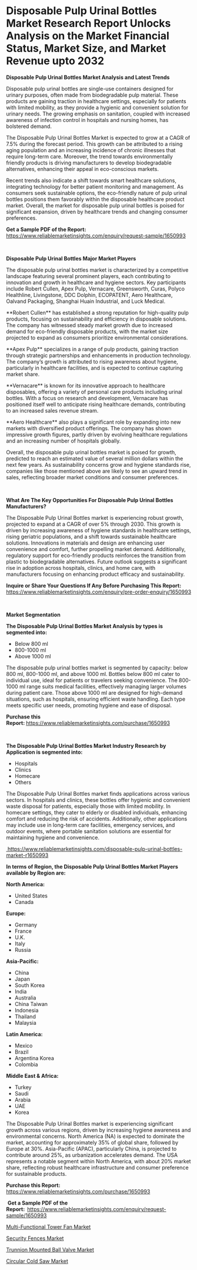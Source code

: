 <p><h1>Disposable Pulp Urinal Bottles Market Research Report Unlocks Analysis on the Market Financial Status, Market Size, and Market Revenue upto 2032</h1></p><p><strong>Disposable Pulp Urinal Bottles Market Analysis and Latest Trends</strong></p>
<p><p>Disposable pulp urinal bottles are single-use containers designed for urinary purposes, often made from biodegradable pulp material. These products are gaining traction in healthcare settings, especially for patients with limited mobility, as they provide a hygienic and convenient solution for urinary needs. The growing emphasis on sanitation, coupled with increased awareness of infection control in hospitals and nursing homes, has bolstered demand.</p><p>The Disposable Pulp Urinal Bottles Market is expected to grow at a CAGR of 7.5% during the forecast period. This growth can be attributed to a rising aging population and an increasing incidence of chronic illnesses that require long-term care. Moreover, the trend towards environmentally friendly products is driving manufacturers to develop biodegradable alternatives, enhancing their appeal in eco-conscious markets.</p><p>Recent trends also indicate a shift towards smart healthcare solutions, integrating technology for better patient monitoring and management. As consumers seek sustainable options, the eco-friendly nature of pulp urinal bottles positions them favorably within the disposable healthcare product market. Overall, the market for disposable pulp urinal bottles is poised for significant expansion, driven by healthcare trends and changing consumer preferences.</p></p>
<p><strong>Get a Sample PDF of the Report:&nbsp;</strong> <a href="https://www.reliablemarketinsights.com/enquiry/request-sample/1650993?utm_campaign=3443&utm_medium=2&utm_source=Github&utm_content=ia&utm_term=23032025&utm_id=disposable-pulp-urinal-bottles">https://www.reliablemarketinsights.com/enquiry/request-sample/1650993</a></p>
<p>&nbsp;</p>
<p><strong>Disposable Pulp Urinal Bottles Major Market Players</strong></p>
<p><p>The disposable pulp urinal bottles market is characterized by a competitive landscape featuring several prominent players, each contributing to innovation and growth in healthcare and hygiene sectors. Key participants include Robert Cullen, Apex Pulp, Vernacare, Greensworth, Curas, Polyco Healthline, Livingstone, DDC Dolphin, ECOPATENT, Aero Healthcare, Oalvand Packaging, Shanghai Huain Industrial, and Luck Medical.</p><p>**Robert Cullen** has established a strong reputation for high-quality pulp products, focusing on sustainability and efficiency in disposable solutions. The company has witnessed steady market growth due to increased demand for eco-friendly disposable products, with the market size projected to expand as consumers prioritize environmental considerations.</p><p>**Apex Pulp** specializes in a range of pulp products, gaining traction through strategic partnerships and enhancements in production technology. The company’s growth is attributed to rising awareness about hygiene, particularly in healthcare facilities, and is expected to continue capturing market share.</p><p>**Vernacare** is known for its innovative approach to healthcare disposables, offering a variety of personal care products including urinal bottles. With a focus on research and development, Vernacare has positioned itself well to anticipate rising healthcare demands, contributing to an increased sales revenue stream.</p><p>**Aero Healthcare** also plays a significant role by expanding into new markets with diversified product offerings. The company has shown impressive growth figures, partly driven by evolving healthcare regulations and an increasing number of hospitals globally.</p><p>Overall, the disposable pulp urinal bottles market is poised for growth, predicted to reach an estimated value of several million dollars within the next few years. As sustainability concerns grow and hygiene standards rise, companies like those mentioned above are likely to see an upward trend in sales, reflecting broader market conditions and consumer preferences.</p></p>
<p>&nbsp;</p>
<p><strong>What Are The Key Opportunities For Disposable Pulp Urinal Bottles Manufacturers?</strong></p>
<p><p>The Disposable Pulp Urinal Bottles market is experiencing robust growth, projected to expand at a CAGR of over 5% through 2030. This growth is driven by increasing awareness of hygiene standards in healthcare settings, rising geriatric populations, and a shift towards sustainable healthcare solutions. Innovations in materials and design are enhancing user convenience and comfort, further propelling market demand. Additionally, regulatory support for eco-friendly products reinforces the transition from plastic to biodegradable alternatives. Future outlook suggests a significant rise in adoption across hospitals, clinics, and home care, with manufacturers focusing on enhancing product efficacy and sustainability.</p></p>
<p><strong>Inquire or Share Your Questions If Any Before Purchasing This Report:</strong> <a href="https://www.reliablemarketinsights.com/enquiry/pre-order-enquiry/1650993?utm_campaign=3443&utm_medium=2&utm_source=Github&utm_content=ia&utm_term=23032025&utm_id=disposable-pulp-urinal-bottles">https://www.reliablemarketinsights.com/enquiry/pre-order-enquiry/1650993</a></p>
<p>&nbsp;</p>
<p><strong>Market Segmentation</strong></p>
<p><strong>The Disposable Pulp Urinal Bottles Market Analysis by types is segmented into:</strong></p>
<p><ul><li>Below 800 ml</li><li>800-1000 ml</li><li>Above 1000 ml</li></ul></p>
<p><p>The disposable pulp urinal bottles market is segmented by capacity: below 800 ml, 800-1000 ml, and above 1000 ml. Bottles below 800 ml cater to individual use, ideal for patients or travelers seeking convenience. The 800-1000 ml range suits medical facilities, effectively managing larger volumes during patient care. Those above 1000 ml are designed for high-demand situations, such as hospitals, ensuring efficient waste handling. Each type meets specific user needs, promoting hygiene and ease of disposal.</p></p>
<p><strong>Purchase this Report:&nbsp;</strong><a href="https://www.reliablemarketinsights.com/purchase/1650993?utm_campaign=3443&utm_medium=2&utm_source=Github&utm_content=ia&utm_term=23032025&utm_id=disposable-pulp-urinal-bottles">https://www.reliablemarketinsights.com/purchase/1650993</a></p>
<p>&nbsp;</p>
<p><strong>The Disposable Pulp Urinal Bottles Market Industry Research by Application is segmented into:</strong></p>
<p><ul><li>Hospitals</li><li>Clinics</li><li>Homecare</li><li>Others</li></ul></p>
<p><p>The Disposable Pulp Urinal Bottles market finds applications across various sectors. In hospitals and clinics, these bottles offer hygienic and convenient waste disposal for patients, especially those with limited mobility. In homecare settings, they cater to elderly or disabled individuals, enhancing comfort and reducing the risk of accidents. Additionally, other applications may include use in long-term care facilities, emergency services, and outdoor events, where portable sanitation solutions are essential for maintaining hygiene and convenience.</p></p>
<p><a href="https://www.reliablemarketinsights.com/disposable-pulp-urinal-bottles-market-r1650993?utm_campaign=3443&utm_medium=2&utm_source=Github&utm_content=ia&utm_term=23032025&utm_id=disposable-pulp-urinal-bottles">&nbsp;https://www.reliablemarketinsights.com/disposable-pulp-urinal-bottles-market-r1650993</a></p>
<p><strong>In terms of Region, the Disposable Pulp Urinal Bottles Market Players available by Region are:</strong></p>
<p>
    <p> <strong> North America: </strong>
        <ul>
            <li>United States</li>
            <li>Canada</li>
        </ul>
        </p> 
    <p> <strong> Europe: </strong>
        <ul>
            <li>Germany</li>
            <li>France</li>
            <li>U.K.</li>
            <li>Italy</li>
            <li>Russia</li>
        </ul>
        </p> 
    <p> <strong> Asia-Pacific: </strong>
        <ul>
            <li>China</li>
            <li>Japan</li>
            <li>South Korea</li>
            <li>India</li>
            <li>Australia</li>
            <li>China Taiwan</li>
            <li>Indonesia</li>
            <li>Thailand</li>
            <li>Malaysia</li>
        </ul>
        </p> 
    <p> <strong> Latin America: </strong>
        <ul>
            <li>Mexico</li>
            <li>Brazil</li>
            <li>Argentina Korea</li>
            <li>Colombia</li>
        </ul>
        </p> 
    <p> <strong> Middle East & Africa: </strong>
        <ul>
            <li>Turkey</li>
            <li>Saudi</li>
            <li>Arabia</li>
            <li>UAE</li>
            <li>Korea</li>
        </ul>
    </p>
    </p>
<p><p>The Disposable Pulp Urinal Bottles market is experiencing significant growth across various regions, driven by increasing hygiene awareness and environmental concerns. North America (NA) is expected to dominate the market, accounting for approximately 35% of global share, followed by Europe at 30%. Asia-Pacific (APAC), particularly China, is projected to contribute around 25%, as urbanization accelerates demand. The USA represents a notable segment within North America, with about 20% market share, reflecting robust healthcare infrastructure and consumer preference for sustainable products.</p></p>
<p><strong>Purchase this Report: </strong><a href="https://www.reliablemarketinsights.com/purchase/1650993?utm_campaign=3443&utm_medium=2&utm_source=Github&utm_content=ia&utm_term=23032025&utm_id=disposable-pulp-urinal-bottles">https://www.reliablemarketinsights.com/purchase/1650993</a></p>
<p>&nbsp;<strong>Get a Sample PDF of the Report:&nbsp;&nbsp;</strong><a href="https://www.reliablemarketinsights.com/enquiry/request-sample/1650993?utm_campaign=3443&utm_medium=2&utm_source=Github&utm_content=ia&utm_term=23032025&utm_id=disposable-pulp-urinal-bottles">https://www.reliablemarketinsights.com/enquiry/request-sample/1650993</a></p>
<p><strong></strong></p>
<p><p><a href="https://github.com/eymermanda0p/Market-Research-Report-List-1/blob/main/multi-functional-tower-fan-market.md?utm_campaign=3443&utm_medium=2&utm_source=Github&utm_content=ia&utm_term=23032025&utm_id=disposable-pulp-urinal-bottles">Multi-Functional Tower Fan Market</a></p><p><a href="https://www.linkedin.com/pulse/security-fences-market-size-share-analysis-growth-trends-okrae?utm_campaign=3443&utm_medium=2&utm_source=Github&utm_content=ia&utm_term=23032025&utm_id=disposable-pulp-urinal-bottles">Security Fences Market</a></p><p><a href="https://www.linkedin.com/pulse/global-trunnion-mounted-ball-valve-market-trends-insights-ag7ge?utm_campaign=3443&utm_medium=2&utm_source=Github&utm_content=ia&utm_term=23032025&utm_id=disposable-pulp-urinal-bottles">Trunnion Mounted Ball Valve Market</a></p><p><a href="https://www.linkedin.com/pulse/circular-cold-saw-market-analysis-report-2025-2032-pmgpe?utm_campaign=3443&utm_medium=2&utm_source=Github&utm_content=ia&utm_term=23032025&utm_id=disposable-pulp-urinal-bottles">Circular Cold Saw Market</a></p></p>